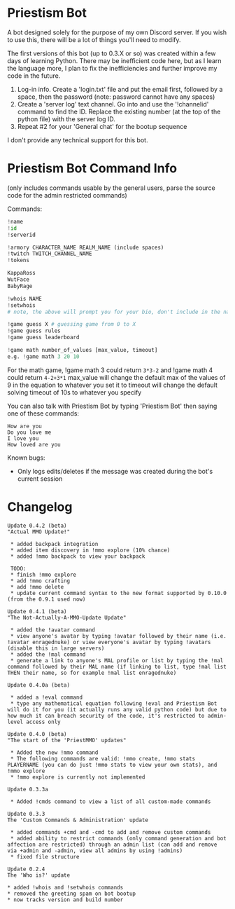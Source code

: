 # Priestism Bot

A bot designed solely for the purpose of my own Discord server. If you wish to use this, there will be a lot of things you'll need to modify.

The first versions of this bot (up to 0.3.X or so) was created within a few days of learning Python. There may be inefficient code here, but as I learn the language more, I plan to fix the inefficiencies and further improve my code in the future.

 1. Log-in info. Create a 'login.txt' file and put the email first, followed by a space, then the password (note: password cannot have any spaces)
 2. Create a 'server log' text channel. Go into and use the '!channelid' command to find the ID. Replace the existing number (at the top of the python file) with the server log ID.
 3. Repeat #2 for your 'General chat' for the bootup sequence

I don't provide any technical support for this bot.

# Priestism Bot Command Info
(only includes commands usable by the general users, parse the source code for the admin restricted commands)

Commands:
```python
!name
!id
!serverid

!armory CHARACTER_NAME REALM_NAME (include spaces)
!twitch TWITCH_CHANNEL_NAME
!tokens

KappaRoss
WutFace
BabyRage

!whois NAME
!setwhois 
# note, the above will prompt you for your bio, don't include in the name

!game guess X # guessing game from 0 to X
!game guess rules
!game guess leaderboard

!game math number_of_values [max_value, timeout]
e.g. !game math 3 20 10
```

For the math game,
!game math 3 could return `3*3-2` and !game math 4 could return `4-2+3*1`
max_value will change the default max of the values of 9 in the equation to whatever you set it to
timeout will change the default solving timeout of 10s to whatever you specify

You can also talk with Priestism Bot by typing 'Priestism Bot' then saying one of these commands:
```
How are you
Do you love me
I love you
How loved are you
```

Known bugs:
 * Only logs edits/deletes if the message was created during the bot's current session

# Changelog
```
Update 0.4.2 (beta)
"Actual MMO Update!"

 * added backpack integration
 * added item discovery in !mmo explore (10% chance)
 * added !mmo backpack to view your backpack

 TODO:
 * finish !mmo explore
 * add !mmo crafting
 * add !mmo delete
 * update current command syntax to the new format supported by 0.10.0 (from the 0.9.1 used now)

Update 0.4.1 (beta)
"The Not-Actually-A-MMO-Update Update"

 * added the !avatar command
 * view anyone's avatar by typing !avatar followed by their name (i.e. !avatar enragednuke) or view everyone's avatar by typing !avatars (disable this in large servers)
 * added the !mal command
 * generate a link to anyone's MAL profile or list by typing the !mal command followed by their MAL name (if linking to list, type !mal list THEN their name, so for example !mal list enragednuke)

Update 0.4.0a (beta)

 * added a !eval command
 * type any mathematical equation following !eval and Priestism Bot will do it for you (it actually runs any valid python code) but due to how much it can breach security of the code, it's restricted to admin-level access only

Update 0.4.0 (beta)
"The start of the 'PriestMMO' updates"

 * Added the new !mmo command
 * The following commands are valid: !mmo create, !mmo stats PLAYERNAME (you can do just !mmo stats to view your own stats), and !mmo explore
 * !mmo explore is currently not implemented

Update 0.3.3a

 * Added !cmds command to view a list of all custom-made commands

Update 0.3.3
The 'Custom Commands & Administration' update

 * added commands +cmd and -cmd to add and remove custom commands
 * added ability to restrict commands (only command generation and bot affection are restricted) through an admin list (can add and remove via +admin and -admin, view all admins by using !admins)
 * fixed file structure

Update 0.2.4
The 'Who is?' update

* added !whois and !setwhois commands
* removed the greeting spam on bot bootup
* now tracks version and build number
```
